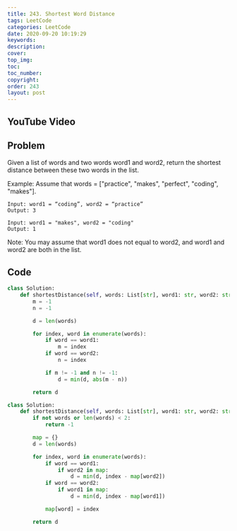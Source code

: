 ```yaml
---
title: 243. Shortest Word Distance
tags: LeetCode
categories: LeetCode
date: 2020-09-20 10:19:29
keywords:
description:
cover:
top_img:
toc:
toc_number:
copyright:
order: 243
layout: post
---
```


## YouTube Video

## Problem

Given a list of words and two words word1 and word2, return the shortest distance between these two words in the list.

Example:
Assume that words = ["practice", "makes", "perfect", "coding", "makes"].

```
Input: word1 = “coding”, word2 = “practice”
Output: 3
```

```
Input: word1 = "makes", word2 = "coding"
Output: 1
```

Note:
You may assume that word1 does not equal to word2, and word1 and word2 are both in the list.

## Code

```python
class Solution:
    def shortestDistance(self, words: List[str], word1: str, word2: str) -> int:
        m = -1
        n = -1

        d = len(words)

        for index, word in enumerate(words):
            if word == word1:
                m = index
            if word == word2:
                n = index

            if m != -1 and n != -1:
                d = min(d, abs(m - n))

        return d
```

```python
class Solution:
    def shortestDistance(self, words: List[str], word1: str, word2: str) -> int:
        if not words or len(words) < 2:
            return -1

        map = {}
        d = len(words)

        for index, word in enumerate(words):
            if word == word1:
                if word2 in map:
                    d = min(d, index - map[word2])
            if word == word2:
                if word1 in map:
                    d = min(d, index - map[word1])

            map[word] = index

        return d
```
